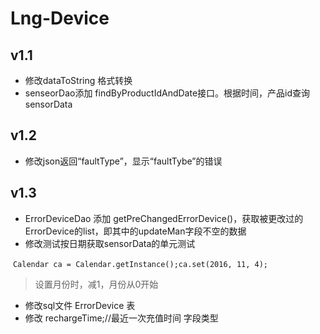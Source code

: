 # Lng-Device
## v1.1 
* 修改dataToString 格式转换
* senseorDao添加 findByProductIdAndDate接口。根据时间，产品id查询sensorData
## v1.2
* 修改json返回“faultType”，显示“faultTybe”的错误
## v1.3
* ErrorDeviceDao 添加 getPreChangedErrorDevice()，获取被更改过的ErrorDevice的list，即其中的updateMan字段不空的数据
* 修改测试按日期获取sensorData的单元测试  

  ```Calendar ca = Calendar.getInstance();ca.set(2016, 11, 4);```
  > 设置月份时，减1，月份从0开始
* 修改sql文件  ErrorDevice 表
* 修改 rechargeTime;//最近一次充值时间 字段类型
